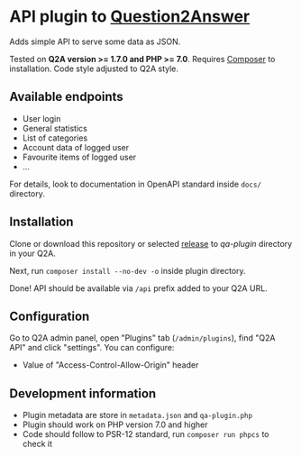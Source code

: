 # API plugin to [Question2Answer](https://question2answer.org/)

Adds simple API to serve some data as JSON.

Tested on **Q2A version >= 1.7.0 and PHP >= 7.0**. Requires [Composer](https://getcomposer.org/) to installation. Code style adjusted to Q2A style.

## Available endpoints

- User login
- General statistics
- List of categories
- Account data of logged user
- Favourite items of logged user
- …

For details, look to documentation in OpenAPI standard inside `docs/` directory.

## Installation

Clone or download this repository or selected [release](https://github.com/awaluk/q2a-api/releases) to *qa-plugin* directory in your Q2A.

Next, run `composer install --no-dev -o` inside plugin directory.

Done! API should be available via `/api` prefix added to your Q2A URL.

## Configuration

Go to Q2A admin panel, open "Plugins" tab (`/admin/plugins`), find "Q2A API" and click "settings". You can configure:
- Value of "Access-Control-Allow-Origin" header

## Development information

- Plugin metadata are store in `metadata.json` and `qa-plugin.php`
- Plugin should work on PHP version 7.0 and higher
- Code should follow to PSR-12 standard, run `composer run phpcs` to check it

